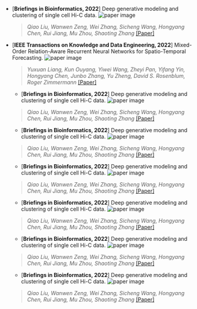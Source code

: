 * [**Briefings in Bioinformatics, 2022**] Deep generative modeling and clustering of single cell Hi-C data. 
![paper image](https://github.com/zhejiangzhuque/papers/blob/main/model.png)
  >*Qiao Liu, Wanwen Zeng, Wei Zhang, Sicheng Wang, Hongyang Chen, Rui Jiang, Mu Zhou, Shaoting Zhang* [[Paper]](https://www.biorxiv.org/content/biorxiv/early/2022/07/20/2022.07.19.500573.full.pdf)

* [**IEEE Transactions on Knowledge and Data Engineering, 2022**] Mixed-Order Relation-Aware Recurrent Neural Networks for Spatio-Temporal Forecasting. 
![paper image](https://github.com/zhejiangzhuque/papers/blob/main/model.png)
  >*Yuxuan Liang, Kun Ouyang, Yiwei Wang, Zheyi Pan, Yifang Yin, Hongyang Chen, Junbo Zhang, Yu Zheng, David S. Rosenblum, Roger Zimmermann* [[Paper]](https://ieeexplore.ieee.org/abstract/document/9956738)

  * [**Briefings in Bioinformatics, 2022**] Deep generative modeling and clustering of single cell Hi-C data. 
![paper image](https://github.com/zhejiangzhuque/papers/blob/main/model.png)
  >*Qiao Liu, Wanwen Zeng, Wei Zhang, Sicheng Wang, Hongyang Chen, Rui Jiang, Mu Zhou, Shaoting Zhang* [[Paper]](https://www.biorxiv.org/content/biorxiv/early/2022/07/20/2022.07.19.500573.full.pdf)

  * [**Briefings in Bioinformatics, 2022**] Deep generative modeling and clustering of single cell Hi-C data. 
![paper image](https://github.com/zhejiangzhuque/papers/blob/main/model.png)
  >*Qiao Liu, Wanwen Zeng, Wei Zhang, Sicheng Wang, Hongyang Chen, Rui Jiang, Mu Zhou, Shaoting Zhang* [[Paper]](https://www.biorxiv.org/content/biorxiv/early/2022/07/20/2022.07.19.500573.full.pdf)

  * [**Briefings in Bioinformatics, 2022**] Deep generative modeling and clustering of single cell Hi-C data. 
![paper image](https://github.com/zhejiangzhuque/papers/blob/main/model.png)
  >*Qiao Liu, Wanwen Zeng, Wei Zhang, Sicheng Wang, Hongyang Chen, Rui Jiang, Mu Zhou, Shaoting Zhang* [[Paper]](https://www.biorxiv.org/content/biorxiv/early/2022/07/20/2022.07.19.500573.full.pdf)

  * [**Briefings in Bioinformatics, 2022**] Deep generative modeling and clustering of single cell Hi-C data. 
![paper image](https://github.com/zhejiangzhuque/papers/blob/main/model.png)
  >*Qiao Liu, Wanwen Zeng, Wei Zhang, Sicheng Wang, Hongyang Chen, Rui Jiang, Mu Zhou, Shaoting Zhang* [[Paper]](https://www.biorxiv.org/content/biorxiv/early/2022/07/20/2022.07.19.500573.full.pdf)

  * [**Briefings in Bioinformatics, 2022**] Deep generative modeling and clustering of single cell Hi-C data. 
![paper image](https://github.com/zhejiangzhuque/papers/blob/main/model.png)
  >*Qiao Liu, Wanwen Zeng, Wei Zhang, Sicheng Wang, Hongyang Chen, Rui Jiang, Mu Zhou, Shaoting Zhang* [[Paper]](https://www.biorxiv.org/content/biorxiv/early/2022/07/20/2022.07.19.500573.full.pdf)

  * [**Briefings in Bioinformatics, 2022**] Deep generative modeling and clustering of single cell Hi-C data. 
![paper image](https://github.com/zhejiangzhuque/papers/blob/main/model.png)
  >*Qiao Liu, Wanwen Zeng, Wei Zhang, Sicheng Wang, Hongyang Chen, Rui Jiang, Mu Zhou, Shaoting Zhang* [[Paper]](https://www.biorxiv.org/content/biorxiv/early/2022/07/20/2022.07.19.500573.full.pdf)